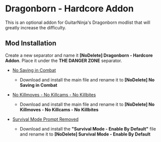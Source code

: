 # Dragonborn - Hardcore Addon
This is an optional addon for GuitarNinja's Dragonborn modlist that will greatly increase the difficulty.



## Mod Installation
Create a new separator and name it **[NoDelete] Dragonborn - Hardcore Addon**. Place it under the **THE DANGER ZONE** separator.

- [No Saving in Combat](https://www.nexusmods.com/skyrimspecialedition/mods/29914)
  - Download and install the main file and rename it to **[NoDelete] No Saving in Combat**

- [No Killmoves - No Killcams - No Killbites](https://www.nexusmods.com/skyrimspecialedition/mods/13395)
  - Download and install the main file and rename it to **[NoDelete] No Killmoves - No Killcams - No Killbites**

- [Survival Mode Prompt Removed](https://www.nexusmods.com/skyrimspecialedition/mods/59049)
  - Download and install the **"Survival Mode - Enable By Default"** file and rename it to **[NoDelete] Survival Mode - Enable By Default**
